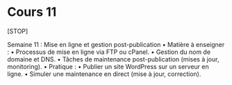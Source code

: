 
# Cours 11
[STOP]

Semaine 11 : Mise en ligne et gestion post-publication
	•	Matière à enseigner :
	•	Processus de mise en ligne via FTP ou cPanel.
	•	Gestion du nom de domaine et DNS.
	•	Tâches de maintenance post-publication (mises à jour, monitoring).
	•	Pratique :
	•	Publier un site WordPress sur un serveur en ligne.
	•	Simuler une maintenance en direct (mise à jour, correction).